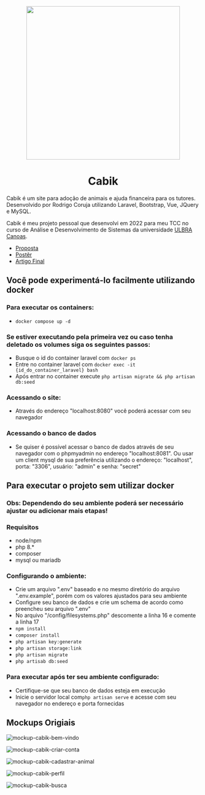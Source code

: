 <p align="center"><img src="https://user-images.githubusercontent.com/37222917/175830787-0ab1cdd4-57db-495a-aa60-42e68c5c0406.png" width="400"></p>
<h1 align="center">Cabik</h1>

Cabik é um site para adoção de animais e ajuda financeira para os tutores. Desenvolvido por Rodrigo Coruja utilizando Laravel, Bootstrap, Vue, JQuery e MySQL.

Cabik é meu projeto pessoal que desenvolvi em 2022 para meu TCC no curso de Análise e Desenvolvimento de Sistemas da universidade <a href="https://www.ulbra.br/canoas">ULBRA Canoas</a>.

- <a href="https://docs.google.com/presentation/d/e/2PACX-1vR6uoqCDlZcCdQVR-U36hlusPu6oql7XX4LMY7ZS-AGtSxtzZpgRZ3TUYei24l-_VOL3YiLQYLcrW4y/pub?start=false&loop=false&delayms=3000">Proposta</a>
- <a href="https://drive.google.com/file/d/14H2L4uLPvAG6ZCkRMZH6fU7kE_70z879/view?usp=sharing">Postêr</a>
- <a href="https://docs.google.com/document/d/e/2PACX-1vQhbxV7EFJ6M8Vo_QFgzVr4X-FghN2EPvrkW4xdwSuEEivtAeE2ts5H1Jce2fJWjIESQp62-eBzYF0W/pub">Artigo Final</a>

## Você pode experimentá-lo facilmente utilizando docker

### Para executar os containers:

- `docker compose up -d`

### Se estiver executando pela primeira vez ou caso tenha deletado os volumes siga os seguintes passos:</h3>

- Busque o id do container laravel com `docker ps`
- Entre no container laravel com `docker exec -it {id_do_container_laravel} bash`
- Após entrar no container execute `php artisan migrate && php artisan db:seed`

### Acessando o site:

- Através do endereço "localhost:8080" você poderá acessar com seu navegador

### Acessando o banco de dados

- Se quiser é possível acessar o banco de dados através de seu navegador com o phpmyadmin no endereço "localhost:8081". Ou usar um client mysql de sua preferência utilizando o endereço: "localhost", porta: "3306", usuário: "admin" e senha: "secret"

## Para executar o projeto sem utilizar docker

### <b>Obs:</b> Dependendo do seu ambiente poderá ser necessário ajustar ou adicionar mais etapas!

### Requisitos
 - node/npm
 - php 8.*
 - composer
 - mysql ou mariadb

### Configurando o ambiente: 

- Crie um arquivo ".env" baseado e no mesmo diretório do arquivo ".env.example", porém com os valores ajustados para seu ambiente
- Configure seu banco de dados e crie um schema de acordo como preencheu seu arquivo ".env"
- No arquivo "/config/filesystems.php" descomente a linha 16 e comente a linha 17
- `npm install`
- `composer install`
- `php artisan key:generate`
- `php artisan storage:link`
- `php artisan migrate`
- `php artisab db:seed` 

### Para executar após ter seu ambiente configurado:

- Certifique-se que seu banco de dados esteja em execução
- Inicie o servidor local com`php artisan serve` e acesse com seu navegador no endereço e porta fornecidas

## Mockups Origiais

![mockup-cabik-bem-vindo](https://user-images.githubusercontent.com/37222917/175831181-c32e6371-4af1-43ce-902c-ec7e8dd7d238.png)

![mockup-cabik-criar-conta](https://user-images.githubusercontent.com/37222917/175831190-8f5d6e80-34f5-4357-a7f3-18402baad2dd.png)

![mockup-cabik-cadastrar-animal](https://user-images.githubusercontent.com/37222917/175831196-a2745272-788c-427d-81a6-fa6905a0ef01.png)

![mockup-cabik-perfil](https://user-images.githubusercontent.com/37222917/175831217-f3816db1-549c-4ed9-9db8-b27f8cd0b3b5.png)

![mockup-cabik-busca](https://user-images.githubusercontent.com/37222917/175831224-59825c5c-aeba-4818-b258-2afff45ebb04.png)
